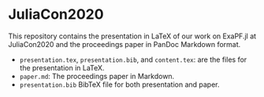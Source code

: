 # JuliaCon2020
This repository contains the presentation in LaTeX of our work on ExaPF.jl at JuliaCon2020 and the proceedings paper in PanDoc Markdown format.

* `presentation.tex`, `presentation.bib`, and `content.tex`: are the files for the presentation in LaTeX.
* `paper.md`: The proceedings paper in Markdown.
* `presentation.bib` BibTeX file for both presentation and paper.





